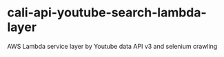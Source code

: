 # cali-api-youtube-search-lambda-layer
AWS Lambda service layer by Youtube data API v3 and selenium crawling
